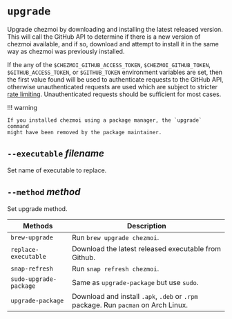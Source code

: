 # `upgrade`

Upgrade chezmoi by downloading and installing the latest released version. This
will call the GitHub API to determine if there is a new version of chezmoi
available, and if so, download and attempt to install it in the same way as
chezmoi was previously installed.

If the any of the `$CHEZMOI_GITHUB_ACCESS_TOKEN`, `$CHEZMOI_GITHUB_TOKEN`,
`$GITHUB_ACCESS_TOKEN`, or `$GITHUB_TOKEN` environment variables are set, then
the first value found will be used to authenticate requests to the GitHub API,
otherwise unauthenticated requests are used which are subject to stricter [rate
limiting](https://developer.github.com/v3/#rate-limiting). Unauthenticated
requests should be sufficient for most cases.

!!! warning

    If you installed chezmoi using a package manager, the `upgrade` command
    might have been removed by the package maintainer.

## `--executable` *filename*

Set name of executable to replace.

## `--method` *method*

Set upgrade method.

| Methods                | Description                                                                        |
| ---------------------- | ---------------------------------------------------------------------------------- |
| `brew-upgrade`         | Run `brew upgrade chezmoi`.                                                        |
| `replace-executable`   | Download the latest released executable from Github.                               |
| `snap-refresh`         | Run `snap refresh chezmoi`.                                                        |
| `sudo-upgrade-package` | Same as `upgrade-package` but use `sudo`.                                          |
| `upgrade-package`      | Download and install `.apk`, `.deb` or `.rpm` package. Run `pacman` on Arch Linux. |

